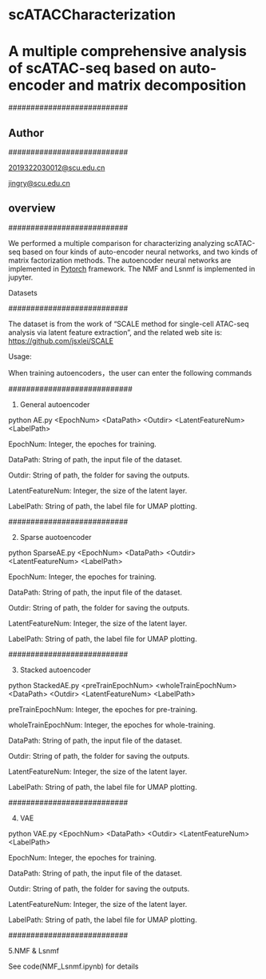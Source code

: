# scATACCharacterization  

<h1>A multiple comprehensive analysis of scATAC-seq based on auto-encoder and matrix decomposition  </h1>

###########################  
  
  
  
<h2>Author  </h2>

###########################  

2019322030012@scu.edu.cn  

jingry@scu.edu.cn  

  

  

<h2>overview  </h2>

###########################  

We performed a multiple comparison for characterizing analyzing scATAC-seq based on four kinds of auto-encoder neural networks, and two kinds of matrix factorization methods. The autoencoder neural networks are implemented in [Pytorch](https://pytorch.org/) framework. The NMF and Lsnmf is implemented in jupyter.  

  

  

  

Datasets  

###########################  

The dataset is from the work of “SCALE method for single-cell ATAC-seq analysis via latent feature extraction”, and the related web site is: https://github.com/jsxlei/SCALE   

  

  

Usage:  

When training autoencoders，the user can enter the following commands  

############################  

1. General autoencoder   

  

python AE.py \<EpochNum\> \<DataPath\> \<Outdir\> \<LatentFeatureNum\> \<LabelPath\>  

  

EpochNum: Integer, the epoches for training.  

DataPath: String of path, the input file of the dataset.  

Outdir: String of path, the folder for saving the outputs.  

LatentFeatureNum: Integer, the size of the latent layer.  

LabelPath: String of path, the label file for UMAP plotting.  

  

###########################  

2. Sparse auotoencoder  

  

python SparseAE.py \<EpochNum\> \<DataPath\> \<Outdir\> \<LatentFeatureNum\> \<LabelPath\>  

  

EpochNum: Integer, the epoches for training.  

DataPath: String of path, the input file of the dataset.  

Outdir: String of path, the folder for saving the outputs.  

LatentFeatureNum: Integer, the size of the latent layer.  

LabelPath: String of path, the label file for UMAP plotting.  

  

###########################  

3. Stacked autoencoder   

  

python StackedAE.py \<preTrainEpochNum\> \<wholeTrainEpochNum\> \<DataPath\> \<Outdir\> \<LatentFeatureNum\> \<LabelPath\>  

  

preTrainEpochNum: Integer, the epoches for pre-training.  

wholeTrainEpochNum: Integer, the epoches for whole-training.  

DataPath: String of path, the input file of the dataset.  

Outdir: String of path, the folder for saving the outputs.  

LatentFeatureNum: Integer, the size of the latent layer.  

LabelPath: String of path, the label file for UMAP plotting.  

  

###########################  

4. VAE  

  

python VAE.py \<EpochNum\> \<DataPath\> \<Outdir\> \<LatentFeatureNum\> \<LabelPath\>  

  

EpochNum: Integer, the epoches for training.  

DataPath: String of path, the input file of the dataset.  

Outdir: String of path, the folder for saving the outputs.  

LatentFeatureNum: Integer, the size of the latent layer.  

LabelPath: String of path, the label file for UMAP plotting.  

  

###########################  

5.NMF & Lsnmf  

See code(NMF_Lsnmf.ipynb) for details  

